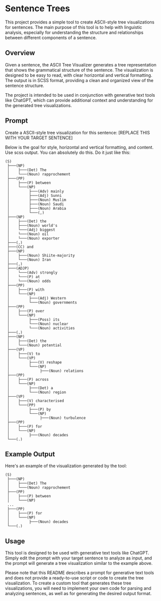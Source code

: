 # Sentence Trees

This project provides a simple tool to create ASCII-style tree visualizations for sentences. The main purpose of this tool is to help with linguistic analysis, especially for understanding the structure and relationships between different components of a sentence.

## Overview

Given a sentence, the ASCII Tree Visualizer generates a tree representation that shows the grammatical structure of the sentence. The visualization is designed to be easy to read, with clear horizontal and vertical formatting. The output is in SCSS format, providing a clean and organized view of the sentence structure.

The project is intended to be used in conjunction with generative text tools like ChatGPT, which can provide additional context and understanding for the generated tree visualizations.

## Prompt

Create a ASCII-style tree visualization for this sentence:
[REPLACE THIS WITH YOUR TARGET SENTENCE]

Below is the goal for style, horizontal and vertical formatting, and content. Use scss
output. You can absolutely do this. Do it just like this:

```
(S)
 ├───(NP)
 │    ├───(Det) The
 │    └───(Noun) rapprochement
 ├───(PP)
 │    ├───(P) between
 │    └───(NP)
 │         ├───(Adv) mainly
 │         ├───(Adj) Sunni
 │         ├───(Noun) Muslim
 │         ├───(Noun) Saudi
 │         ├───(Noun) Arabia
 │         └───(,)
 ├───(NP)
 │    ├───(Det) the
 │    ├───(Noun) world's
 │    └───(Adj) biggest
 │    └───(Noun) oil
 │    └───(Noun) exporter
 ├───(,)
 ├───(CC) and
 ├───(NP)
 │    ├───(Noun) Shiite-majority
 │    └───(Noun) Iran
 ├───(,)
 ├───(ADJP)
 │    └───(Adv) strongly
 │    └───(P) at
 │    └───(Noun) odds
 ├───(PP)
 │    ├───(P) with
 │    └───(NP)
 │         ├───(Adj) Western
 │         └───(Noun) governments
 ├───(PP)
 │    ├───(P) over
 │    └───(NP)
 │         ├───(Poss) its
 │         └───(Noun) nuclear
 │         └───(Noun) activities
 ├───(,)
 ├───(NP)
 │    ├───(Det) the
 │    └───(Noun) potential
 ├───(VP)
 │    ├───(V) to
 │    └───(VP)
 │         ├───(V) reshape
 │         └───(NP)
 │              ├───(Noun) relations
 ├───(PP)
 │    ├───(P) across
 │    └───(NP)
 │         ├───(Det) a
 │         └───(Noun) region
 ├───(VP)
 │    ├───(V) characterised
 │    └───(PP)
 │         ├───(P) by
 │         └───(NP)
 │              ├───(Noun) turbulence
 ├───(PP)
 │    ├───(P) for
 │    └───(NP)
 │         ├───(Noun) decades
 └───(.)
```

## Example Output

Here's an example of the visualization generated by the tool:

```plaintext
(S)
 ├───(NP)
 │    ├───(Det) The
 │    └───(Noun) rapprochement
 ├───(PP)
 │    ├───(P) between
 │    └───(NP)
 ...
 ├───(PP)
 │    ├───(P) for
 │    └───(NP)
 │         ├───(Noun) decades
 └───(.)
```

## Usage

This tool is designed to be used with generative text tools like ChatGPT. Simply edit the prompt with your target sentence to analyze as input, and the prompt will generate a tree visualization similar to the example above.

Please note that this README describes a prompt for generative text tools and does not provide a ready-to-use script or code to create the tree visualization. To create a custom tool that generates these tree visualizations, you will need to implement your own code for parsing and analyzing sentences, as well as for generating the desired output format.
